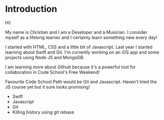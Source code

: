 # Introduction

Hi!

My name is Christian and I am a Developer and a Musician. I consider myself as a lifelong learner and I certainly learn something new every day!

I started with HTML, CSS and a little bit of Javascript.
Last year I started learning about Swift and Git. I'm currently working on an iOS app and some projects using Node JS and MongoDB.

I am learning more about Github because it's a powerful tool for collaboration in Code School's Free Weekend!

Favourite Code School Path would be Git and Javascript. Haven't tried the JS course yet but it sure looks promising!

* Swift
* Javascript 
* Git
* Killing history using git rebase
